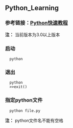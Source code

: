 ## Python_Learning

### 参考链接：[Python快速教程](https://www.cnblogs.com/vamei/archive/2012/09/13/2682778.html)

**注：** 当前版本为3.0以上版本

### 启动
```
  python
```
### 退出
```
  python
  >>exit()
```
### 指定python文件
```
  python file.py
```
**注：** python文件名不能有空格
